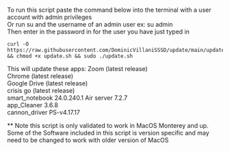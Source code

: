 To run this script paste the command below into the terminal with a user account with admin privileges  
Or run su and the username of an admin user ex: su admin  
Then enter in the password in for the user you have just typed in



```
curl -O https://raw.githubusercontent.com/DominicVillaniSSSD/update/main/update.sh && chmod +x update.sh && sudo ./update.sh
```

This will update these apps:
Zoom (latest release)  
Chrome (latest release)  
Google Drive (latest release)  
crisis go (latest release)  
smart_notebook 24.0.240.1
Air server 7.2.7  
app_Cleaner 3.6.8  
cannon_driver PS-v4.17.17  

** Note this script is only validated to work in MacOS Monterey and up. Some of the Software included in this script is version specific and may need to be changed to work with older version of MacOS



